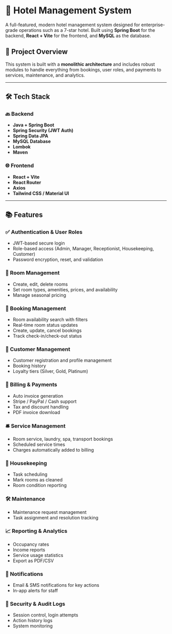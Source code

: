 # 🏨 Hotel Management System

A full-featured, modern hotel management system designed for enterprise-grade operations such as a 7-star hotel. Built using **Spring Boot** for the backend, **React + Vite** for the frontend, and **MySQL** as the database.

## 📌 Project Overview

This system is built with a **monolithic architecture** and includes robust modules to handle everything from bookings, user roles, and payments to services, maintenance, and analytics.

---

## 🛠️ Tech Stack

### 🔙 Backend
- **Java + Spring Boot**
- **Spring Security (JWT Auth)**
- **Spring Data JPA**
- **MySQL Database**
- **Lombok**
- **Maven**

### 🌐 Frontend
- **React + Vite**
- **React Router**
- **Axios**
- **Tailwind CSS / Material UI**

---

## 📚 Features

### ✅ Authentication & User Roles
- JWT-based secure login
- Role-based access (Admin, Manager, Receptionist, Housekeeping, Customer)
- Password encryption, reset, and validation

### 🏨 Room Management
- Create, edit, delete rooms
- Set room types, amenities, prices, and availability
- Manage seasonal pricing

### 📅 Booking Management
- Room availability search with filters
- Real-time room status updates
- Create, update, cancel bookings
- Track check-in/check-out status

### 👤 Customer Management
- Customer registration and profile management
- Booking history
- Loyalty tiers (Silver, Gold, Platinum)

### 🧾 Billing & Payments
- Auto invoice generation
- Stripe / PayPal / Cash support
- Tax and discount handling
- PDF invoice download

### 🛎️ Service Management
- Room service, laundry, spa, transport bookings
- Scheduled service times
- Charges automatically added to billing

### 🧹 Housekeeping
- Task scheduling
- Mark rooms as cleaned
- Room condition reporting

### 🛠️ Maintenance
- Maintenance request management
- Task assignment and resolution tracking

### 📈 Reporting & Analytics
- Occupancy rates
- Income reports
- Service usage statistics
- Export as PDF/CSV

### 📩 Notifications
- Email & SMS notifications for key actions
- In-app alerts for staff

### 🔐 Security & Audit Logs
- Session control, login attempts
- Action history logs
- System monitoring
